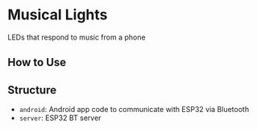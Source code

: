 # Musical Lights

LEDs that respond to music from a phone

## How to Use

## Structure
  - `android`: Android app code to communicate with ESP32 via Bluetooth
  - `server`: ESP32 BT server
